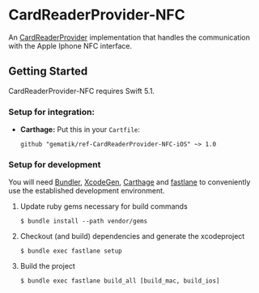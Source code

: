 # CardReaderProvider-NFC

An [CardReaderProvider](https://github.com/gematik/ref-CardReaderProvider-ApiKit.git) implementation that handles the
communication with the Apple Iphone NFC interface.

## Getting Started

CardReaderProvider-NFC requires Swift 5.1.

### Setup for integration:

-   **Carthage:** Put this in your `Cartfile`:

        github "gematik/ref-CardReaderProvider-NFC-iOS" ~> 1.0

### Setup for development

You will need [Bundler](https://bundler.io/), [XcodeGen](https://github.com/yonaskolb/XcodeGen), [Carthage](https://github.com/Carthage/Carthage)
and [fastlane](https://fastlane.tools) to conveniently use the established development environment.

1.  Update ruby gems necessary for build commands

        $ bundle install --path vendor/gems

2.  Checkout (and build) dependencies and generate the xcodeproject

        $ bundle exec fastlane setup

3.  Build the project

        $ bundle exec fastlane build_all [build_mac, build_ios]
